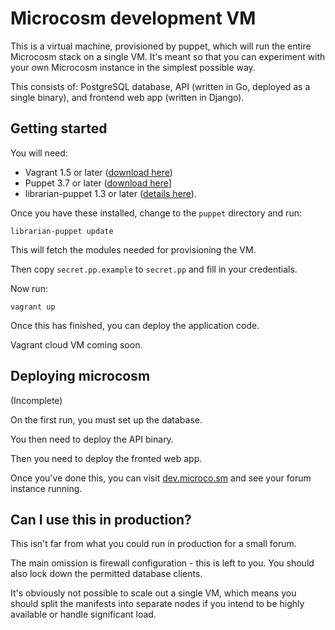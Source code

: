 Microcosm development VM
========================

This is a virtual machine, provisioned by puppet, which will run the entire Microcosm stack on a single VM. It's meant so that you can experiment with your own Microcosm instance in the simplest possible way.

This consists of: PostgreSQL database, API (written in Go, deployed as a single binary), and frontend web app (written in Django).

Getting started
---------------

You will need: 
 * Vagrant 1.5 or later ([download here](http://www.vagrantup.com/downloads.html))
 * Puppet 3.7 or later ([download here](http://info.puppetlabs.com/download-puppet-open-source.html)]
 * librarian-puppet 1.3 or later ([details here](https://github.com/rodjek/librarian-puppet)).

Once you have these installed, change to the `puppet` directory and run:

```
librarian-puppet update
```

This will fetch the modules needed for provisioning the VM. 

Then copy `secret.pp.example` to `secret.pp` and fill in your credentials.

Now run:

```
vagrant up
```

Once this has finished, you can deploy the application code.

Vagrant cloud VM coming soon.

Deploying microcosm
-------------------

(Incomplete)

On the first run, you must set up the database.

You then need to deploy the API binary.

Then you need to deploy the fronted web app.

Once you've done this, you can visit [dev.microco.sm](http://dev.microco.sm) and see your forum instance running.

Can I use this in production?
-----------------------------

This isn't far from what you could run in production for a small forum.

The main omission is firewall configuration - this is left to you. You should also lock down the permitted database clients.

It's obviously not possible to scale out a single VM, which means you should split the manifests into separate nodes if you intend to be highly available or handle significant load.
